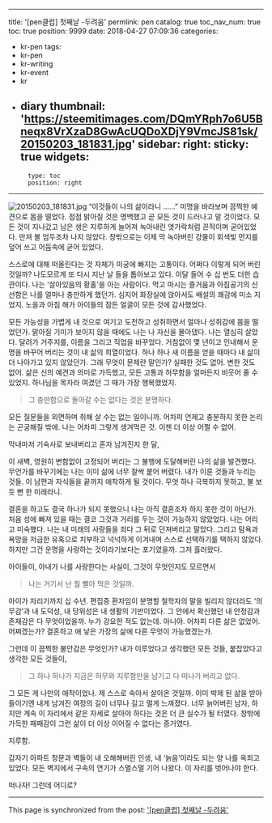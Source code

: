
---
title: '[pen클럽] 첫째날 -두려움'
permlink: pen
catalog: true
toc_nav_num: true
toc: true
position: 9999
date: 2018-04-27 07:09:36
categories:
- kr-pen
tags:
- kr-pen
- kr-writing
- kr-event
- kr
- diary
thumbnail: 'https://steemitimages.com/DQmYRph7o6U5Bneqx8VrXzaD8GwAcUQDoXDjY9VmcJS81sk/20150203_181831.jpg'
sidebar:
    right:
        sticky: true
widgets:
    -
        type: toc
        position: right
---


![20150203_181831.jpg](https://steemitimages.com/DQmYRph7o6U5Bneqx8VrXzaD8GwAcUQDoXDjY9VmcJS81sk/20150203_181831.jpg)
“이것들이 나의 삶이라니 ......”
미명을 바라보며 끔찍한 예견으로 몸을 떨었다. 점점 밝아질 것은 명백했고 곧 모든 것이 드러나고 말 것이었다. 모든 것이 지나갔고 남은 생은 지루하게 늘어져 녹아내린 엿가락처럼 끈적이며 굳어있었다. 만져 볼 엄두조차 나지 않았다. 창밖으로는 이제 막 녹아버린 강물이 회색빛 먼지를 덮어 쓰고 어둠속에 굳어 있었다.

스스로에 대해 떠올린다는 것 자체가 미궁에 빠지는 고통이다. 어쩌다 이렇게 되어 버린 것일까? 나도모르게 또 다시 지난 날 들을 톱아보고 있다. 이달 들어 수 십 번도 더한 습관이다.
나는 ‘살아있음의 황홀'을 아는 사람이다. 먹고 마시는 즐거움과 아침공기의 신선함은 나를 얼마나 충만하게 했던가. 심지어 화장실에 앉아서도 배설의 쾌감에 미소 지었지. 노을과 아침 해가 아이들의 잠든 얼굴이 모든 것에 감사했었다.

모든 가능성을 가볍게 내 것으로 여기고 도전하고 성취하면서 얼마나 성취감에 몸을 떨었던가. 맑아질 기미가 보이지 않을 때에도 나는 나 자신을 몰아댔다. 나는 열심히 살았다.
달려가 거주지를, 이름을 그리고 직업을 바꾸었다. 거침없이 몇 년이고 인내해서 운명을 바꾸어 버리는 것이 내 삶의 희열이었다. 
하나 하나 새 이름을 얻을 때마다 내 삶이 더 나아가고 있지 않았던가. 그래 무엇이 문제란 말인가? 실패한 것도 없어. 변한 것도 없어. 삶은 신의 예견과 의미로 가득했고, 모든 고통과 허무함을 얼마든지 비웃어 줄 수 있었지. 하나님을 목자라 여겼던 그 때가 가장 행복했었지. 

> 그 충만함으로 돌아갈 수는 없다는 것은 분명하다.

모든 질문들을 외면하며 취해 살 수는 없는 일이니까. 어차피 언제고 충분하지 못한 논리는 곤궁해질 밖에. 나는 어차피 그렇게 생겨먹은 것. 이젠 더 이상 어쩔 수 없어.

막내마저 기숙사로 보내버리고 혼자 남겨진지 한 달,

이 새벽, 영원히 변함없이 고정되어 버리는 그 불행에 도달해버린 나의 삶을 발견했다. 무언가를 바꾸기에는 나는 이미 삶에 너무 찰싹 붙어 버렸다. 내가 이룬 것들과 누리는 것들. 이 남편과 자식들을 끝까지 애착하게 될 것이다.  무엇 하나 극복하지 못하고, 불 보듯 뻔 한 미래라니.

결혼을 하고도 결국 하나가 되지 못했으니 나는 아직 결혼조차 하지 못한 것이 아닌가. 처음 성에 빠져 있을 때는 결코 그것과 거리를 두는 것이 가능하지 않았었다. 나는 어리고 미숙했다. 나는 내 미래의 사랑들을 죄다 그 뒤로 던져버리고 말았다. 그리고 탐욕과 욕망을 저급한 유혹으로 치부하고 넉넉하게 이겨내며 스스로 선택하기를 택하지 않았다. 하지만 그건 운명을 사랑하는 것이라기보다는 포기였을까. 그저 흘러왔다.

아이들이, 아내가 나를 사랑한다는 사실이, 그것이 무엇인지도 모르면서 
> 나는 거기서 난 뭘 빨아 먹은 것일까.

아이가 자리기까지 십 수년. 편집증 환자임이 분명할 철학자의 말을 빌리지 않더라도 ‘의무감’과 내 도덕성, 내 당위성은 내 생활의 기반이었다. 그 안에서 확신했던 내 안정감과 존재감은 다 무엇이었을까. 누가 강요한 적도 없는데. 아니야. 어차피 다른 삶은 없었어. 어쩌겠는가? 결혼하고 애 낳은 가장의 삶에 다른 무엇이 가능했겠는가.

그런데 이 끔찍한 불안감은 무엇인가?
내가 이루었다고 생각했던 모든 것들, 붙잡았다고 생각한 모든 것들이, 
> 그 하나 하나가 지금은 허무와 지루함만을 남기고 다 떠나가 버리고 없다.

그 모든 게 나만의 애착이었나. 제 스스로 속아서 살아온 것일까.
이미 박제 된 삶을 받아들이기엔 내게 남겨진 여정의 길이 너무나 길고 멀게 느껴졌다. 너무 늙어버린 남자, 하지만 계속 이 자리에서 같은 자세로 살아야 하다는 것은 더 큰 실수가 될 터였다.
창밖에 가득한 패패감이 그런 삶이 더 이상 이어질 수 없다는 증거였다.

지루함.

갑자기 아파트 창문과 벽들이 내 오해해버린 인생, 내 ‘늙음’이라도 되는 양 나를 옥죄고 있었다. 모든 벽지에서 구속의 연기가 스멀스멀 기어 나왔다.
이 자리를 벗어나야 한다.

떠나자! 그런데 어디로?

- - -

This page is synchronized from the post: ['[pen클럽] 첫째날 -두려움'](https://steemit.com/@raah/pen)
